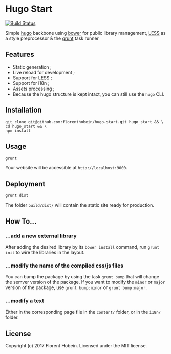 Hugo Start
===

[![Build Status](https://travis-ci.org/florenthobein/hugo-start.svg?branch=master)](https://travis-ci.org/florenthobein/hugo-start)

Simple [hugo](https://gohugo.io/) backbone using [bower](https://bower.io/) for public library management, [LESS](http://lesscss.org/) as a style preprocessor & the [grunt](https://gruntjs.com/) task runner

## Features

- Static generation ;
- Live reload for development ;
- Support for LESS ;
- Support for i18n ;
- Assets processing ;
- Because the hugo structure is kept intact, you can still use the `hugo` CLI.

## Installation

```
git clone git@github.com:florenthobein/hugo-start.git hugo_start && \
cd hugo_start && \
npm install
```

## Usage

```
grunt
```

Your website will be accessible at `http://localhost:9000`.

## Deployment

```
grunt dist
```

The folder `build/dist/` will contain the static site ready for production.

## How To...

### ...add a new external library

After adding the desired library by its `bower install` command, run `grunt init` to wire the libraries in the layout.

### ...modify the name of the compiled css/js files

You can bump the package by using the task `grunt bump` that will change the semver version of the package. If you want to modify the `minor` or `major` version of the package, use `grunt bump:minor` or `grunt bump:major`.

### ...modify a text

Either in the corresponding page file in the `content/` folder, or in the `i18n/` folder.

## License

Copyright (c) 2017 Florent Hobein. Licensed under the MIT license.